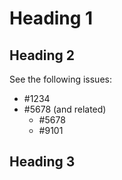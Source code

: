 # Heading 1

## Heading 2

See the following issues:

* #1234
* #5678 (and related)
  * #5678
  * #9101

## Heading 3
